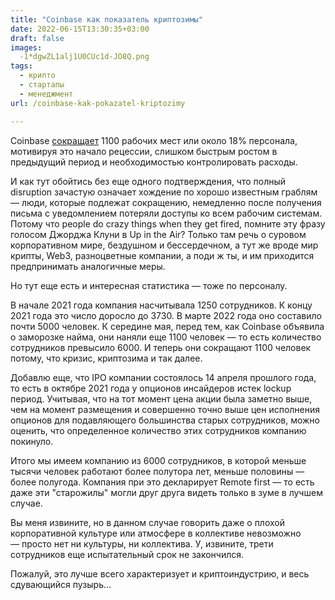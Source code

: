 ```yaml
---
title: "Coinbase как показатель криптозимы"
date: 2022-06-15T13:30:35+03:00
draft: false
images:
  -1*dgwZL1alj1U0CUc1d-JO8Q.png
tags:
  - крипто
  - стартапы
  - менеджмент
url: /coinbase-kak-pokazatel-kriptozimy

---
```

Coinbase [сокращает](https://blog.coinbase.com/a-message-from-coinbase-ceo-and-cofounder-brian-armstrong-578d76eedb12) 1100 рабочих мест или около 18% персонала, мотивируя это начало рецессии, слишком быстрым ростом в предыдущий период и необходимостью контролировать расходы. 

И как тут обойтись без еще одного подтверждения, что полный disruption зачастую означает хождение по хорошо известным граблям — люди, которые подлежат сокращению, немедленно после получения письма с уведомлением потеряли доступы ко всем рабочим системам. Потому что people do crazy things when they get fired, помните эту фразу голосом Джорджа Клуни в Up in the Air? Только там речь о суровом корпоративном мире, бездушном и бессердечном, а тут же вроде мир крипты, Web3, разноцветные компании, а поди ж ты, и им приходится предпринимать аналогичные меры.

Но тут еще есть и интересная статистика — тоже по персоналу.

В начале 2021 года компания насчитывала 1250 сотрудников. К концу 2021 года это число доросло до 3730. В марте 2022 года оно составило почти 5000 человек. К середине мая, перед тем, как Coinbase объявила о заморозке найма, они наняли еще 1100 человек — то есть количество сотрудников превысило 6000. И теперь они сокращают 1100 человек потому, что кризис, криптозима и так далее.

Добавлю еще, что IPO компании состоялось 14 апреля прошлого года, то есть в октябре 2021 года у опционов инсайдеров истек lockup период. Учитывая, что на тот момент цена акции была заметно выше, чем на момент размещения и совершенно точно выше цен исполнения опционов для подавляющего большинства старых сотрудников, можно оценить, что определенное количество этих сотрудников компанию покинуло.

Итого мы имеем компанию из 6000 сотрудников, в которой меньше тысячи человек работают более полутора лет, меньше половины — более полугода. Компания при это декларирует Remote first — то есть даже эти "старожилы" могли друг друга видеть только в зуме в лучшем случае.

Вы меня извините, но в данном случае говорить даже о плохой корпоративной культуре или атмосфере в коллективе невозможно — просто нет ни культуры, ни коллектива. У, извините, трети сотрудников еще испытательный срок не закончился. 

Пожалуй, это лучше всего характеризует и криптоиндустрию, и весь сдувающийся пузырь…
<!--more-->
